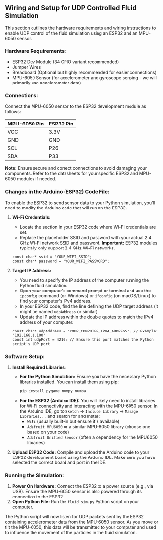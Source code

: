 ## Wiring and Setup for UDP Controlled Fluid Simulation

This section outlines the hardware requirements and wiring instructions to enable UDP control of the fluid simulation using an ESP32 and an MPU-6050 sensor.

### Hardware Requirements:

* ESP32 Dev Module (34 GPIO variant recommended)
* Jumper Wires
* Breadboard (Optional but highly recommended for easier connections)
* MPU-6050 Sensor (for accelerometer and gyroscope sensing - we will primarily use accelerometer data)

### Connections:

Connect the MPU-6050 sensor to the ESP32 development module as follows:

| MPU-6050 Pin | ESP32 Pin |
|--------------|-----------|
| VCC          | 3.3V      |
| GND          | GND       |
| SCL          | P26       |
| SDA          | P33       |

**Note:** Ensure secure and correct connections to avoid damaging your components. Refer to the datasheets for your specific ESP32 and MPU-6050 modules if needed.

### Changes in the Arduino (ESP32) Code File:

To enable the ESP32 to send sensor data to your Python simulation, you'll need to modify the Arduino code that will run on the ESP32.

1.  **Wi-Fi Credentials:**
    * Locate the section in your ESP32 code where Wi-Fi credentials are set.
    * Replace the placeholder SSID and password with your actual 2.4 GHz Wi-Fi network SSID and password. **Important:** ESP32 modules typically only support 2.4 GHz Wi-Fi networks.

    ```arduino
    const char* ssid = "YOUR_WIFI_SSID";
    const char* password = "YOUR_WIFI_PASSWORD";
    ```

2.  **Target IP Address:**
    * You need to specify the IP address of the computer running the Python fluid simulation.
    * Open your computer's command prompt or terminal and use the `ipconfig` command (on Windows) or `ifconfig` (on macOS/Linux) to find your computer's IPv4 address.
    * In your ESP32 code, find the line defining the UDP target address (it might be named `udpAddress` or similar).
    * Update the IP address within the double quotes to match the IPv4 address of your computer.

    ```arduino
    const char* udpAddress = "YOUR_COMPUTER_IPV4_ADDRESS"; // Example: "192.168.1.100"
    const int udpPort = 4210; // Ensure this port matches the Python script's UDP port
    ```

### Software Setup:

1.  **Install Required Libraries:**
    * **For the Python Simulation:** Ensure you have the necessary Python libraries installed. You can install them using pip:
        ```bash
        pip install pygame numpy numba
        ```
    * **For the ESP32 (Arduino IDE):** You will likely need to install libraries for Wi-Fi connectivity and interacting with the MPU-6050 sensor. In the Arduino IDE, go to `Sketch` -> `Include Library` -> `Manage Libraries...` and search for and install:
        * `WiFi` (usually built-in but ensure it's available)
        * `Adafruit MPU6050` or a similar MPU-6050 library (choose one based on your code)
        * `Adafruit Unified Sensor` (often a dependency for the MPU6050 libraries)

2.  **Upload ESP32 Code:** Compile and upload the Arduino code to your ESP32 development board using the Arduino IDE. Make sure you have selected the correct board and port in the IDE.

### Running the Simulation:

1.  **Power On Hardware:** Connect the ESP32 to a power source (e.g., via USB). Ensure the MPU-6050 sensor is also powered through its connection to the ESP32.
2.  **Open Python File:** Run the `fluid_sim.py` Python script on your computer.

The Python script will now listen for UDP packets sent by the ESP32 containing accelerometer data from the MPU-6050 sensor. As you move or tilt the MPU-6050, this data will be transmitted to your computer and used to influence the movement of the particles in the fluid simulation.